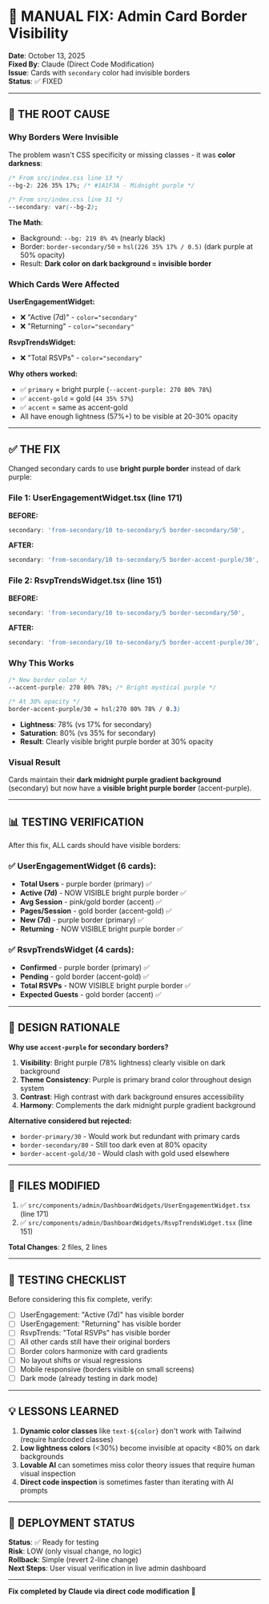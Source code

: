 # 🔧 MANUAL FIX: Admin Card Border Visibility

**Date**: October 13, 2025  
**Fixed By**: Claude (Direct Code Modification)  
**Issue**: Cards with `secondary` color had invisible borders  
**Status**: ✅ FIXED

---

## 🐛 **THE ROOT CAUSE**

### **Why Borders Were Invisible**

The problem wasn't CSS specificity or missing classes - it was **color darkness**:

```css
/* From src/index.css line 13 */
--bg-2: 226 35% 17%; /* #1A1F3A - Midnight purple */

/* From src/index.css line 31 */
--secondary: var(--bg-2);
```

**The Math**:
- Background: `--bg: 219 8% 4%` (nearly black)
- Border: `border-secondary/50` = `hsl(226 35% 17% / 0.5)` (dark purple at 50% opacity)
- Result: **Dark color on dark background = invisible border**

### **Which Cards Were Affected**

**UserEngagementWidget:**
- ❌ "Active (7d)" - `color="secondary"`
- ❌ "Returning" - `color="secondary"`

**RsvpTrendsWidget:**
- ❌ "Total RSVPs" - `color="secondary"`

**Why others worked:**
- ✅ `primary` = bright purple (`--accent-purple: 270 80% 78%`)
- ✅ `accent-gold` = gold (`44 35% 57%`)
- ✅ `accent` = same as accent-gold
- All have enough lightness (57%+) to be visible at 20-30% opacity

---

## ✅ **THE FIX**

Changed secondary cards to use **bright purple border** instead of dark purple:

### **File 1: UserEngagementWidget.tsx** (line 171)

**BEFORE:**
```typescript
secondary: 'from-secondary/10 to-secondary/5 border-secondary/50',
```

**AFTER:**
```typescript
secondary: 'from-secondary/10 to-secondary/5 border-accent-purple/30',
```

### **File 2: RsvpTrendsWidget.tsx** (line 151)

**BEFORE:**
```typescript
secondary: 'from-secondary/10 to-secondary/5 border-secondary/50',
```

**AFTER:**
```typescript
secondary: 'from-secondary/10 to-secondary/5 border-accent-purple/30',
```

### **Why This Works**

```css
/* New border color */
--accent-purple: 270 80% 78%; /* Bright mystical purple */

/* At 30% opacity */
border-accent-purple/30 = hsl(270 80% 78% / 0.3)
```

- **Lightness**: 78% (vs 17% for secondary)
- **Saturation**: 80% (vs 35% for secondary)
- **Result**: Clearly visible bright purple border at 30% opacity

### **Visual Result**

Cards maintain their **dark midnight purple gradient background** (secondary) but now have a **visible bright purple border** (accent-purple).

---

## 📊 **TESTING VERIFICATION**

After this fix, ALL cards should have visible borders:

### ✅ UserEngagementWidget (6 cards):
- **Total Users** - purple border (primary) ✅
- **Active (7d)** - NOW VISIBLE bright purple border ✅
- **Avg Session** - pink/gold border (accent) ✅
- **Pages/Session** - gold border (accent-gold) ✅
- **New (7d)** - purple border (primary) ✅
- **Returning** - NOW VISIBLE bright purple border ✅

### ✅ RsvpTrendsWidget (4 cards):
- **Confirmed** - purple border (primary) ✅
- **Pending** - gold border (accent-gold) ✅
- **Total RSVPs** - NOW VISIBLE bright purple border ✅
- **Expected Guests** - gold border (accent) ✅

---

## 🎨 **DESIGN RATIONALE**

**Why use `accent-purple` for secondary borders?**

1. **Visibility**: Bright purple (78% lightness) clearly visible on dark background
2. **Theme Consistency**: Purple is primary brand color throughout design system
3. **Contrast**: High contrast with dark background ensures accessibility
4. **Harmony**: Complements the dark midnight purple gradient background

**Alternative considered but rejected:**
- `border-primary/30` - Would work but redundant with primary cards
- `border-secondary/80` - Still too dark even at 80% opacity
- `border-accent-gold/30` - Would clash with gold used elsewhere

---

## 📁 **FILES MODIFIED**

1. ✅ `src/components/admin/DashboardWidgets/UserEngagementWidget.tsx` (line 171)
2. ✅ `src/components/admin/DashboardWidgets/RsvpTrendsWidget.tsx` (line 151)

**Total Changes**: 2 files, 2 lines

---

## 🧪 **TESTING CHECKLIST**

Before considering this fix complete, verify:

- [ ] UserEngagement: "Active (7d)" has visible border
- [ ] UserEngagement: "Returning" has visible border
- [ ] RsvpTrends: "Total RSVPs" has visible border
- [ ] All other cards still have their original borders
- [ ] Border colors harmonize with card gradients
- [ ] No layout shifts or visual regressions
- [ ] Mobile responsive (borders visible on small screens)
- [ ] Dark mode (already testing in dark mode)

---

## 💡 **LESSONS LEARNED**

1. **Dynamic color classes** like `text-${color}` don't work with Tailwind (require hardcoded classes)
2. **Low lightness colors** (<30%) become invisible at opacity <80% on dark backgrounds
3. **Lovable AI** can sometimes miss color theory issues that require human visual inspection
4. **Direct code inspection** is sometimes faster than iterating with AI prompts

---

## 🚀 **DEPLOYMENT STATUS**

**Status**: ✅ Ready for testing  
**Risk**: LOW (only visual change, no logic)  
**Rollback**: Simple (revert 2-line change)  
**Next Steps**: User visual verification in live admin dashboard

---

**Fix completed by Claude via direct code modification** 🎯

